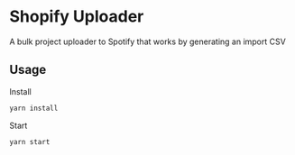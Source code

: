 # Shopify Uploader

A bulk project uploader to Spotify that works by generating an import CSV

## Usage

Install

```bash
yarn install
```

Start

```bash
yarn start
```
